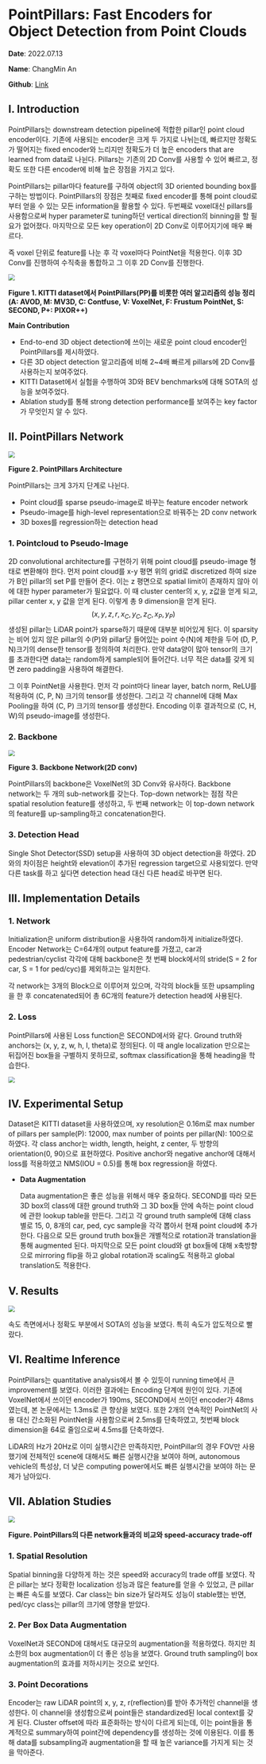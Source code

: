 # PointPillars: Fast Encoders for Object Detection from Point Clouds

**Date**: 							2022.07.13

**Name**:  						ChangMin An

**Github**: 						[Link](https://github.com/ckdals915/LiDAR)



## I. Introduction

PointPillars는 downstream detection pipeline에 적합한 pillar인 point cloud encoder이다. 기존에 사용되는 encoder은 크게 두 가지로 나뉘는데, 빠르지만 정확도가 떨어지는 fixed encoder와 느리지만 정확도가 더 높은 encoders that are learned from data로 나뉜다. Pillars는 기존의 2D Conv를 사용할 수 있어 빠르고, 정확도 또한 다른 encoder에 비해 높은 장점을 가지고 있다.

PointPillars는 pillar마다 feature를 구하여 object의 3D oriented bounding box를 구하는 방법이다. PointPillars의 장점은 첫째로 fixed encoder를 통해 point cloud로부터 얻을 수 있는 모든 information을 활용할 수 있다. 두번째로 voxel대신 pillars를 사용함으로써 hyper parameter로 tuning하던 vertical direction의 binning을 할 필요가 없어졌다. 마지막으로 모든 key operation이 2D Conv로 이루어지기에 매우 빠르다.

즉 voxel 단위로 feature를 나눈 후 각 voxel마다 PointNet을 적용한다. 이후 3D Conv를 진행하여 수직축을 통합하고 그 이후 2D Conv를 진행한다.

<img src="https://github.com/ckdals915/LiDAR/blob/main/docs/pictures/Bird's_Eye_View_Performance_PointPillars.jpg?raw=true?raw=true?raw=true?raw=true" style="zoom:80%;" />

**Figure 1. KITTI dataset에서 PointPillars(PP)를 비롯한 여러 알고리즘의 성능 정리(A: AVOD, M: MV3D, C: Contfuse, V: VoxelNet, F: Frustum PointNet, S: SECOND, P+: PIXOR++)**

**Main Contribution**

* End-to-end 3D object detection에 쓰이는 새로운 point cloud encoder인 PointPillars를 제시하였다.
* 다른 3D object detection 알고리즘에 비해 2~4배 빠르게 pillars에 2D Conv를 사용하는지 보여주었다.
* KITTI Dataset에서 실험을 수행하여 3D와 BEV benchmarks에 대해 SOTA의 성능을 보여주었다.
* Ablation study를 통해 strong detection performance를 보여주는 key factor가 무엇인지 알 수 있다.



## II. PointPillars Network

<img src="https://github.com/ckdals915/LiDAR/blob/main/docs/pictures/PointPillars_Architecture.jpg?raw=true?raw=true?raw=true?raw=true" style="zoom:80%;" />

**Figure 2. PointPillars Architecture**

PointPillars는 크게 3가지 단계로 나뉜다.

* Point cloud를 sparse pseudo-image로 바꾸는 feature encoder network
* Pseudo-image를 high-level representation으로 바꿔주는 2D conv network
* 3D boxes를 regression하는 detection head



### 1. Pointcloud to Pseudo-Image

2D convolutional architecture를 구현하기 위해 point cloud를 pseudo-image 형태로 변환해야 한다. 먼저 point cloud를 x-y 평면 위의 grid로 discretized 하여 size가 B인 pillar의 set P를 만들어 준다. 이는 z 평면으로 spatial limit이 존재하지 않아 이에 대한 hyper parameter가 필요없다. 이 때 cluster center의 x, y, z값을 얻게 되고, pillar center x, y 값을 얻게 된다. 이렇게 총 9 dimension을 얻게 된다. 
$$
(x, y, z, r, x_C, y_C, z_C, x_P, y_P)
$$
생성된 pillar는 LiDAR point가 sparse하기 때문에 대부분 비어있게 된다. 이 sparsity는 비어 있지 않은 pillar의 수(P)와 pillar당 들어있는 point 수(N)에 제한을 두어 (D, P, N)크기의 dense한 tensor를 정의하여 처리한다. 만약 data양이 많아 tensor의 크기를 초과한다면 data는 random하게 sample되어 들어간다. 너무 적은 data를 갖게 되면 zero padding을 사용하여 해결한다.

그 이후 PointNet을 사용한다. 먼저 각 point마다 linear layer, batch norm, ReLU를 적용하여 (C, P, N) 크기의 tensor를 생성한다. 그리고 각 channel에 대해 Max Pooling을 하여 (C, P) 크기의 tensor를 생성한다. Encoding 이후 결과적으로 (C, H, W)의 pseudo-image를 생성한다.



### 2. Backbone

<img src="https://github.com/ckdals915/LiDAR/blob/main/docs/pictures/Backbone_Network.jpg?raw=true?raw=true?raw=true?raw=true" style="zoom:80%;" />

**Figure 3. Backbone Network(2D conv)**

PointPillars의 backbone은 VoxelNet의 3D Conv와 유사하다. Backbone network는 두 개의 sub-network를 갖는다. Top-down network는 점점 작은 spatial resolution feature를 생성하고, 두 번째 network는 이 top-down network의 feature를 up-sampling하고 concatenation한다.



### 3. Detection Head

Single Shot Detector(SSD) setup을 사용하여 3D object detection을 하였다. 2D와의 차이점은 height와 elevation이 추가된 regression target으로 사용되었다. 만약 다른 task를 하고 싶다면 detection head 대신 다른 head로 바꾸면 된다.



## III. Implementation Details

 ### 1. Network

Initialization은 uniform distribution을 사용하여 random하게 initialize하였다. Encoder Network는 C=64개의 output feature를 가졌고, car과 pedestrian/cyclist 각각에 대해 backbone은 첫 번째 block에서의 stride(S = 2 for car, S = 1 for ped/cyc)를 제외하고는 일치한다.

각 network는 3개의 Block으로 이루어져 있으며, 각각의 block들 또한 upsampling을 한 후 concatenated되어 총 6C개의 feature가 detection head에 사용된다.



### 2. Loss

PointPillars에 사용된 Loss function은 SECOND에서와 같다. Ground truth와 anchors는 (x, y, z, w, h, I, theta)로 정의된다. 이 때 angle localization 만으로는 뒤집어진 box들을 구별하지 못하므로, softmax classification을 통해 heading을 학습한다.

<img src="https://github.com/ckdals915/LiDAR/blob/main/docs/pictures/Loss_Function.jpg?raw=true?raw=true?raw=true?raw=true" style="zoom:80%;" />



## IV. Experimental Setup

Dataset은 KITTI dataset을 사용하였으며, xy resolution은 0.16m로 max number of pillars per sample(P): 12000, max number of points per pillar(N): 100으로 하였다. 각 class anchor는 width, length, height, z center, 두 방향의 orientation(0, 90)으로 표현하였다. Positive anchor와 negative anchor에 대해서 loss를 적용하였고 NMS(IOU = 0.5)를 통해 box regression을 하였다.

* **Data Augmentation**

  Data augmentation은 좋은 성능을 위해서 매우 중요하다. SECOND를 따라 모든 3D box의 class에 대한 ground truth와 그 3D box들 안에 속하는 point cloud에 관한 lookup table을 만든다. 그리고 각 ground truth sample에 대해 class 별로 15, 0, 8개의 car, ped, cyc sample을 각각 뽑아서 현재 point cloud에 추가한다. 다음으로 모든 ground truth box들은 개별적으로 rotation과 translation을 통해 augmented 된다. 마지막으로 모든 point cloud와 gt box들에 대해 x축방향으로 mirroring flip을 하고 global rotation과 scaling도 적용하고 global translation도 적용한다.



## V. Results

<img src="https://github.com/ckdals915/LiDAR/blob/main/docs/pictures/Quantitative_Analysis.jpg?raw=true?raw=true?raw=true?raw=true" style="zoom:80%;" />

속도 측면에서나 정확도 부분에서 SOTA의 성능을 보였다. 특히 속도가 압도적으로 빨랐다.



## VI. Realtime Inference

PointPillars는 quantitative analysis에서 볼 수 있듯이 running time에서 큰 improvement를 보였다. 이러한 결과에는 Encoding 단계에 원인이 있다. 기존에 VoxelNet에서 쓰이던 encoder가 190ms, SECOND에서 쓰이던 encoder가 48ms였는데, 본 논문에서는 1.3ms로 큰 향상을 보였다. 또한 2개의 연속적인 PointNet의 사용 대신 간소화된 PointNet을 사용함으로써 2.5ms를 단축하였고, 첫번째 block dimension을 64로 줄임으로써 4.5ms를 단축하였다.

LiDAR의 Hz가 20Hz로 이미 실행시간은 만족하지만, PointPillar의 경우 FOV만 사용했기에 전체적인 scene에 대해서도 빠른 실행시간을 보여야 하며, autonomous vehicle의 특성상, 더 낮은 computing power에서도 빠른 실행시간을 보여야 하는 문제가 남아있다. 



## VII. Ablation Studies

<img src="https://github.com/ckdals915/LiDAR/blob/main/docs/pictures/Ablation_Studies.jpg?raw=true?raw=true?raw=true?raw=true" style="zoom:80%;" />

**Figure. PointPillars의 다른 network들과의 비교와 speed-accuracy trade-off**

### 1. Spatial Resolution

Spatial binning을 다양하게 하는 것은 speed와 accuracy의 trade off를 보였다. 작은 pillar는 보다 정확한 localization 성능과 많은 feature를 얻을 수 있었고, 큰 pillar는 빠른 속도를 보였다. Car class는 bin size가 달라져도 성능이 stable했는 반면, ped/cyc class는 pillar의 크기에 영향을 받았다.



### 2. Per Box Data Augmentation

VoxelNet과 SECOND에 대해서도 대규모의 augmentation을 적용하였다. 하지만 최소한의 box augmentation이 더 좋은 성능을 보였다. Ground truth sampling이 box augmentation의 효과를 저하시키는 것으로 보인다.



### 3. Point Decorations

Encoder는 raw LiDAR point의 x, y, z, r(reflection)를 받아 추가적인 channel을 생성한다. 이 channel을 생성함으로써 point들은 standardized된 local context를 갖게 된다. Cluster offset에 따라 표준화하는 방식이 다르게 되는데, 이는 point들을 통계적으로 summary하여 point간에 dependency를 생성하는 것에 이용된다. 이를 통해 data를 subsampling과 augmentation을 할 때 높은 variance를 가지게 되는 것을 막아준다.



